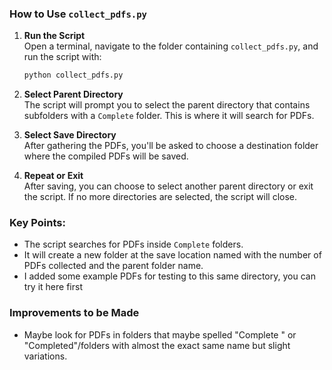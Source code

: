 ### How to Use `collect_pdfs.py`

1. **Run the Script**  
   Open a terminal, navigate to the folder containing `collect_pdfs.py`, and run the script with:
   ```bash
   python collect_pdfs.py
   ```

2. **Select Parent Directory**  
   The script will prompt you to select the parent directory that contains subfolders with a `Complete` folder. This is where it will search for PDFs.

3. **Select Save Directory**  
   After gathering the PDFs, you'll be asked to choose a destination folder where the compiled PDFs will be saved.

4. **Repeat or Exit**  
   After saving, you can choose to select another parent directory or exit the script. If no more directories are selected, the script will close.

### Key Points:
- The script searches for PDFs inside `Complete` folders.
- It will create a new folder at the save location named with the number of PDFs collected and the parent folder name.
- I added some example PDFs for testing to this same directory, you can try it here first


### Improvements to be Made
- Maybe look for PDFs in folders that maybe spelled "Complete " or "Completed"/folders with almost the exact same name but slight variations.
